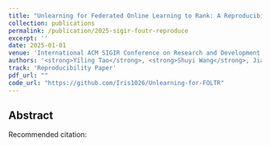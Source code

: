```yaml
---
title: "Unlearning for Federated Online Learning to Rank: A Reproducibility Study"
collection: publications
permalink: /publication/2025-sigir-foutr-reproduce
excerpt: ''
date: 2025-01-01
venue: 'International ACM SIGIR Conference on Research and Development in Information Retrieval (SIGIR)'
authors: '<strong>Yiling Tao</strong>, <strong>Shuyi Wang</strong>, Jiaxi Yang, Guido Zuccon'
track: 'Reproducibility Paper'
pdf_url: ""
code_url: "https://github.com/Iris1026/Unlearning-for-FOLTR"
---
```


## Abstract



Recommended citation:
```

```
